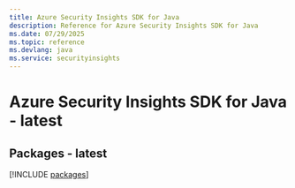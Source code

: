 ```yaml
---
title: Azure Security Insights SDK for Java
description: Reference for Azure Security Insights SDK for Java
ms.date: 07/29/2025
ms.topic: reference
ms.devlang: java
ms.service: securityinsights
---
```

# Azure Security Insights SDK for Java - latest
## Packages - latest
[!INCLUDE [packages](security-insights-index.md)]